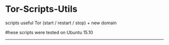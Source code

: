 # Tor-Scripts-Utils
scripts useful Tor (start / restart / stop) + new domain


#hese scripts were tested on Ubuntu 15.10

--------------------------------------------------------
